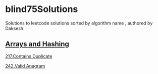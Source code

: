 # blind75Solutions 

Solutions to leetcode solutions sorted by algorithm name , authored by Daksesh.


## [Arrays and Hashing](https://github.com/invader43/blind75Solutions/tree/main/Arrays%20and%20Hashing)

[217.Contains Duplicate](https://github.com/invader43/blind75Solutions/blob/main/Arrays%20and%20Hashing/217.py)

[242.Valid Anagram](https://github.com/invader43/blind75Solutions/blob/main/Arrays%20and%20Hashing/242.py)
